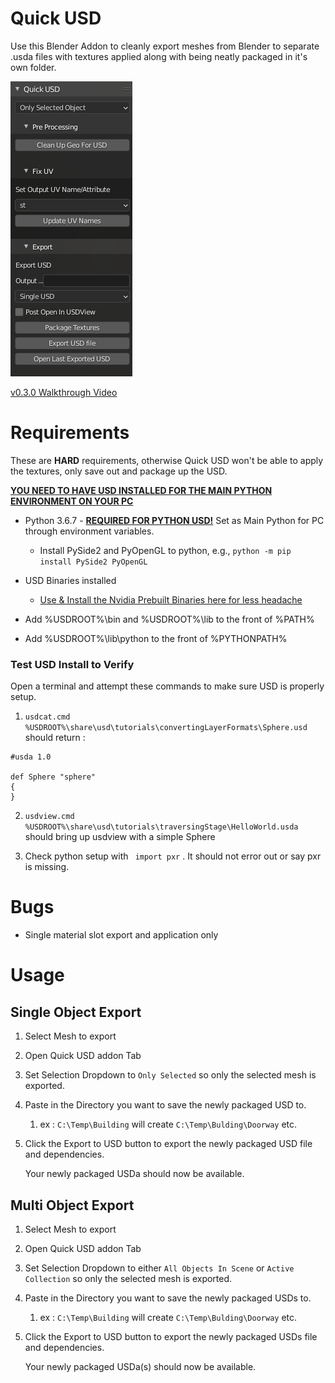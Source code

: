 # Quick USD

Use this Blender Addon to cleanly export meshes from Blender to separate .usda files with textures applied along with being neatly packaged in it's own folder.

![images](images/QuickUSD_v0.3.0.png)

[v0.3.0 Walkthrough Video](https://youtu.be/ghcS-naIF_U)

# Requirements

These are **HARD** requirements, otherwise Quick USD won't be able to apply the textures, only save out and package up the USD.

<u>**YOU NEED TO HAVE USD INSTALLED FOR THE MAIN PYTHON ENVIRONMENT ON YOUR PC**</u>

- Python 3.6.7 - **<u>REQUIRED FOR PYTHON USD!</u>** Set as Main Python for PC through environment variables.

  - Install PySide2 and PyOpenGL to python, e.g., ```python -m pip install PySide2 PyOpenGL```

- USD Binaries installed
  - [Use & Install the Nvidia Prebuilt Binaries here for less headache](https://developer.nvidia.com/usd#bin)

- Add %USDROOT%\bin and %USDROOT%\lib to the front of %PATH%

- Add %USDROOT%\lib\python to the front of %PYTHONPATH%

  

  

### Test USD Install to Verify

Open a terminal and attempt these commands to make sure USD is properly setup.

1. ```usdcat.cmd %USDROOT%\share\usd\tutorials\convertingLayerFormats\Sphere.usd```  should return : 

```
#usda 1.0

def Sphere "sphere"
{
}

```

2. ```usdview.cmd %USDROOT%\share\usd\tutorials\traversingStage\HelloWorld.usda ```should bring up usdview with a simple Sphere

3. Check python setup with ``` import pxr``` . It should not error out or say pxr is missing.

# Bugs

- Single material slot export and application only

# Usage

## Single Object Export

1. Select Mesh to export

2. Open Quick USD addon Tab

3. Set Selection Dropdown to ```Only Selected``` so only the selected mesh is exported.

4. Paste in the Directory you want to save the newly packaged USD to.

   1. ex : ```C:\Temp\Building``` will create ```C:\Temp\Bulding\Doorway``` etc.

5. Click the Export to USD button to export the newly packaged USD file and dependencies.

   Your newly packaged USDa should now be available.


## Multi Object Export

1. Select Mesh to export

2. Open Quick USD addon Tab

3. Set Selection Dropdown to either ```All Objects In Scene``` or ```Active Collection``` so only the selected mesh is exported.

4. Paste in the Directory you want to save the newly packaged USDs to.

   1. ex : ```C:\Temp\Building``` will create ```C:\Temp\Bulding\Doorway``` etc.

5. Click the Export to USD button to export the newly packaged USDs file and dependencies.

   Your newly packaged USDa(s) should now be available.

